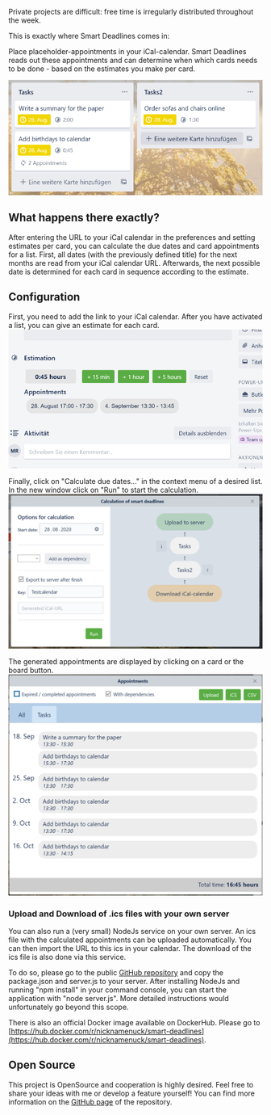 Private projects are difficult: free time is irregularly distributed throughout the week.

This is exactly where Smart Deadlines comes in: 

Place placeholder-appointments in your iCal-calendar. Smart Deadlines reads out these appointments and can determine when which cards needs to be done - based on the estimates you make per card.

![](https://raw.githubusercontent.com/michael-poten/smart-deadlines/master/images/lists.PNG)

## What happens there exactly?

After entering the URL to your iCal calendar in the preferences and setting estimates per card, you can calculate the due dates and card appointments for a list. First, all dates (with the previously defined title) for the next months are read from your iCal calendar URL. Afterwards, the next possible date is determined for each card in sequence according to the estimate.

## Configuration

First, you need to add the link to your iCal calendar. After you have activated a list, you can give an estimate for each card.
![](https://raw.githubusercontent.com/michael-poten/smart-deadlines/master/images/card_estimation.PNG)

Finally, click on "Calculate due dates..." in the context menu of a desired list. In the new window click on "Run" to start the calculation.
![](https://raw.githubusercontent.com/michael-poten/smart-deadlines/master/images/calculation.PNG)

The generated appointments are displayed by clicking on a card or the board button.
![](https://raw.githubusercontent.com/michael-poten/smart-deadlines/master/images/card_appointments.PNG)

### Upload and Download of .ics files with your own server

You can also run a (very small) NodeJs service on your own server. An ics file with the calculated appointments can be uploaded automatically. You can then import the URL to this ics in your calendar. The download of the ics file is also done via this service.

To do so, please go to the public [GitHub repository](https://github.com/michael-poten/smart-deadlines) and copy the package.json and server.js to your server. After installing NodeJs and running "npm install" in your command console, you can start the application with "node server.js". More detailed instructions would unfortunately go beyond this scope.

There is also an official Docker image available on DockerHub. Please go to [https://hub.docker.com/r/nicknamenuck/smart-deadlines](https://hub.docker.com/r/nicknamenuck/smart-deadlines).

## Open Source

This project is OpenSource and cooperation is highly desired. Feel free to share your ideas with me or develop a feature yourself! You can find more information on the [GitHub page](https://github.com/michael-poten/smart-deadlines) of the repository.
 
